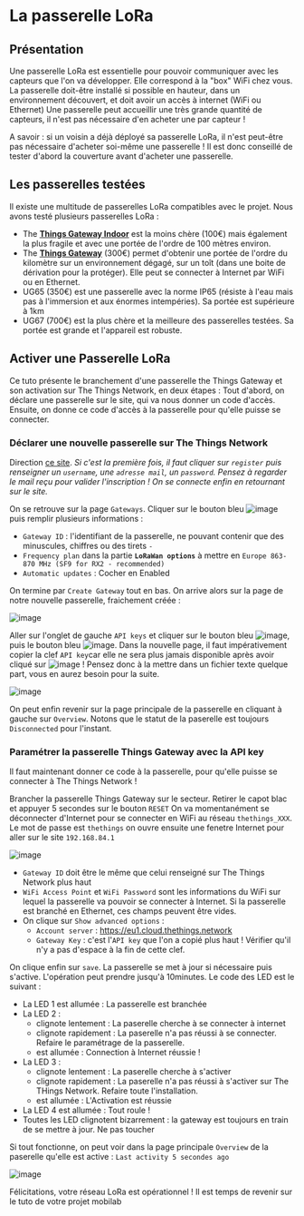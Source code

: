 # La passerelle LoRa

## Présentation

Une passerelle LoRa est essentielle pour pouvoir communiquer avec les capteurs que l'on va développer. Elle correspond à la "box" WiFi chez vous.
La passerelle doit-être installé si possible en hauteur, dans un environnement découvert, et doit avoir un accès à internet (WiFi ou Ethernet)
Une passerelle peut accueillir une très grande quantité de capteurs, il n'est pas nécessaire d'en acheter une par capteur !

A savoir : si un voisin a déjà déployé sa passerelle LoRa, il n'est peut-être pas nécessaire d'acheter soi-même une passerelle ! Il est donc conseillé de tester d'abord la couverture avant d'acheter une passerelle.

## Les passerelles testées
Il existe une multitude de passerelles LoRa compatibles avec le projet. Nous avons testé plusieurs passerelles LoRa : 
- The [**Things Gateway Indoor**](https://fr.rs-online.com/web/p/modules-de-developpement-de-communication-et-sans-fil/2018876?cm_mmc=FR-PLA-DS3A-_-google-_-CSS_FR_FR_Raspberry_Pi_%26_Arduino_%26_Outils_de_developpement_Whoop-_-(FR:Whoop!)+Modules+de+d%C3%A9veloppement+de+communication+et+sans+fil-_-2018876&matchtype=&pla-302930656441&gclid=Cj0KCQjwnNyUBhCZARIsAI9AYlG56qA1J0ROX7SbTis0TthMzeDWLH3KAhIG9ApMBMLnEj_50sQFLhcaApJaEALw_wcB&gclsrc=aw.ds) est la moins chère (100€) mais également la plus fragile et avec une portée de l'ordre de 100 mètres environ.
- The [**Things Gateway**](https://fr.farnell.com/the-things-network/ttn-gw-868/the-things-gateway-eu/dp/2675813) (300€) permet d'obtenir une portée de l'ordre du kilomètre sur un environnement dégagé, sur un toît (dans une boite de dérivation pour la protéger). Elle peut se connecter à Internet par WiFi ou en Ethernet.
- UG65 (350€) est une passerelle avec la norme IP65 (résiste à l'eau mais pas à l'immersion et aux énormes intempéries). Sa portée est supérieure à 1km
- UG67 (700€) est la plus chère et la meilleure des passerelles testées. Sa portée est grande et l'appareil est robuste.

## Activer une Passerelle LoRa

Ce tuto présente le branchement d'une passerelle the Things Gateway et son activation sur The Things Network, en deux étapes : Tout d'abord, on déclare une passerelle sur le site, qui va nous donner un code d'accès. Ensuite, on donne ce code d'accès à la passerelle pour qu'elle puisse se connecter. 

### Déclarer une nouvelle passerelle sur The Things Network

Direction [ce site](https://eu1.cloud.thethings.network/console/gateways). *Si c'est la première fois, il faut cliquer sur ```register``` puis renseigner un ```username```, une ```adresse mail```, un ```password```. Pensez à regarder le mail reçu pour valider l'inscription ! On se connecte enfin en retournant sur le site.* 

On se retrouve sur la page ```Gateways```. Cliquer sur le bouton bleu ![image](https://user-images.githubusercontent.com/24956276/171409958-12ce6a0d-8328-4e47-8add-69bd87d22133.png)
 puis remplir plusieurs informations : 

- ```Gateway ID``` : l'identifiant de la passerelle, ne pouvant contenir que des minuscules, chiffres ou des tirets ```-```
- ```Frequency plan``` dans la partie **```LoRaWan options```** à mettre en ```Europe 863-870 MHz (SF9 for RX2 - recommended)```
- ```Automatic updates``` : Cocher en Enabled

On termine par ```Create Gateway``` tout en bas. On arrive alors sur la page de notre nouvelle passerelle, fraichement créée : 

![image](https://user-images.githubusercontent.com/24956276/171409585-8cd596a5-9b63-4815-b449-bd936392b314.png)

Aller sur l'onglet de gauche ```API keys``` et cliquer sur le bouton bleu ![image](https://user-images.githubusercontent.com/24956276/171409893-4c07cffa-f4ab-467a-ad18-403f98acc321.png), puis le bouton bleu ![image](https://user-images.githubusercontent.com/24956276/171410245-10dec05d-205d-4361-ab27-25881f782d9f.png). Dans la nouvelle page, il faut impérativement copier la clef ```API key```car elle ne sera plus jamais disponible après avoir cliqué sur ![image](https://user-images.githubusercontent.com/24956276/171410593-6fbbab93-4485-46d8-b33e-e075c55f0df2.png) ! Pensez donc à la mettre dans un fichier texte quelque part, vous en aurez besoin pour la suite.

![image](https://user-images.githubusercontent.com/24956276/171410203-868b04d2-d6c1-4c9a-98df-96356bb193ae.png)

On peut enfin revenir sur la page principale de la passerelle en cliquant à gauche sur ```Overview```. Notons que le statut de la paserelle est toujours ```Disconnected``` pour l'instant.

### Paramétrer la passerelle Things Gateway avec la API key

Il faut maintenant donner ce code à la passerelle, pour qu'elle puisse se connecter à The Things Network ! 

Brancher la passerelle Things Gateway sur le secteur. Retirer le capot blac et appuyer 5 secondes sur le bouton ```RESET```
On va momentanément se déconnecter d'Internet pour se connecter en WiFi au réseau ```thethings_XXX```. Le mot de passe est ```thethings```
on ouvre ensuite une fenetre Internet pour aller sur le site ```192.168.84.1```

![image](https://user-images.githubusercontent.com/24956276/171412428-cfdfba7f-9fe6-455d-88f7-2804d8a8beab.png)

- ```Gateway ID``` doit être le même que celui renseigné sur The Things Network plus haut
- ```WiFi Access Point``` et ```WiFi Password``` sont les informations du WiFi sur lequel la passerelle va pouvoir se connecter à Internet. Si la passerelle est branché en Ethernet, ces champs peuvent être vides.
- On clique sur ```Show advanced options``` :
  - ```Account server``` : https://eu1.cloud.thethings.network
  - ```Gateway Key``` : c'est l'```API key``` que l'on a copié plus haut ! Vérifier qu'il n'y a pas d'espace à la fin de cette clef.

On clique enfin sur ```save```. La passerelle se met à jour si nécessaire puis s'active. L'opération peut prendre jusqu'à 10minutes. Le code des LED est le suivant : 

- La LED 1 est allumée : La passerelle est branchée
- La LED 2  : 
  - clignote lentement : La paserelle cherche à se connecter à internet
  - clignote rapidement : La paserelle n'a pas réussi à se connecter. Refaire le paramétrage de la passerelle.
  - est allumée : Connection à Internet réussie ! 
- La LED 3  : 
  - clignote lentement : La paserelle cherche à s'activer
  - clignote rapidement : La paserelle n'a pas réussi à s'activer sur The THings Network. Refaire toute l'installation.
  - est allumée : L'Activation est réussie
- La LED 4 est allumée : Tout roule ! 
- Toutes les LED clignotent bizarrement : la gateway est toujours en train de se mettre à jour. Ne pas toucher

Si tout fonctionne, on peut voir dans la page principale ```Overview``` de la paserelle qu'elle est active : ```Last activity 5 secondes ago```

![image](https://user-images.githubusercontent.com/24956276/171415046-b08f340e-cf5f-46eb-a5cc-a74616078862.png)

Félicitations, votre réseau LoRa est opérationnel ! Il est temps de revenir sur le tuto de votre projet mobilab
